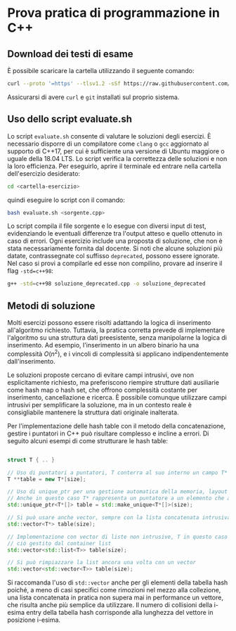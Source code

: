 # Prova pratica di programmazione in C++

## Download dei testi di esame

È possibile scaricare la cartella utilizzando il seguente comando:

```bash
curl --proto '=https' --tlsv1.2 -sSf https://raw.githubusercontent.com/Guray00/IngegneriaInformatica/master/PRIMO%20ANNO/II%20SEMESTRE/Algoritmi%20e%20strutture%20dati/Esami/Prova%20pratica/download.sh | sh
```

Assicurarsi di avere `curl` e `git` installati sul proprio sistema.

## Uso dello script evaluate.sh

Lo script `evaluate.sh` consente di valutare le soluzioni degli esercizi. È necessario disporre di un compilatore come `clang` o `gcc` aggiornato al supporto di C++17, per cui è sufficiente una versione di Ubuntu maggiore o uguale della 18.04 LTS. Lo script verifica la correttezza delle soluzioni e non la loro efficienza. Per eseguirlo, aprire il terminale ed entrare nella cartella dell'esercizio desiderato:

```bash
cd <cartella-esercizio>
```

quindi eseguire lo script con il comando:

```bash
bash evaluate.sh <sorgente.cpp>
```

Lo script compila il file sorgente e lo esegue con diversi input di test, evidenziando le eventuali differenze tra l'output atteso e quello ottenuto in caso di errori. Ogni esercizio include una proposta di soluzione, che non è stata necessariamente fornita dal docente. Si noti che alcune soluzioni più datate, contrassegnate col suffisso `deprecated`, possono essere ignorate. Nel caso si provi a compilarle ed esse non compilino, provare ad inserire il flag `-std=c++98`:

```bash
g++ -std=c++98 soluzione_deprecated.cpp -o soluzione_deprecated
```

## Metodi di soluzione

Molti esercizi possono essere risolti adattando la logica di inserimento all'algoritmo richiesto. Tuttavia, la pratica corretta prevede di implementare l'algoritmo su una struttura dati preesistente, senza manipolarne la logica di inserimento. Ad esempio, l'inserimento in un albero binario ha una complessità $O(n^2)$, e i vincoli di complessità si applicano indipendentemente dall'inserimento.

Le soluzioni proposte cercano di evitare campi intrusivi, ove non esplicitamente richiesto, ma preferiscono riempire strutture dati ausiliarie come hash map o hash set, che offrono complessità costante per inserimento, cancellazione e ricerca. È possibile comunque utilizzare campi intrusivi per semplificare la soluzione, ma in un contesto reale è consigliabile mantenere la struttura dati originale inalterata.

Per l'implementazione delle hash table con il metodo della concatenazione, gestire i puntatori in C++ può risultare complesso e incline a errori. Di seguito alcuni esempi di come strutturare le hash table:

```cpp

struct T { .. }

// Uso di puntatori a puntatori, T conterra al suo interno un campo T* next
T **table = new T*[size];

// Uso di unique_ptr per una gestione automatica della memoria, layout in memoria equivalente al caso precedente.
// Anche in questo caso T* rappresenta un puntatore a un elemento che a sua volta conterrà il puntatore all'elemento successivo
std::unique_ptr<T*[]> table = std::make_unique<T*[]>(size);

// Si può usare anche vector, sempre con la lista concatenata intrusiva
std::vector<T*> table(size);

// Implementazione con vector di liste non intrusive, T in questo caso non contiene il puntatore all'elemento successivo, essendo
// ciò gestito dal container list
std::vector<std::list<T>> table(size);

// Si può rimpiazzare la list ancora una volta con un vector
std::vector<std::vector<T>> table(size);

```

Si raccomanda l'uso di `std::vector` anche per gli elementi della tabella hash poiché, a meno di casi specifici come rimozioni nel mezzo alla collezione, una lista concatenata in pratica non supera mai in performance un vettore, che risulta anche più semplice da utilizzare. Il numero di collisioni della i-esima entry della tabella hash corrisponde alla lunghezza del vettore in posizione i-esima.
